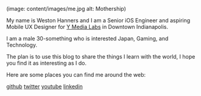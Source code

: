<!--
Title: About Me
Page: true
Template: page
-->

(image: content/images/me.jpg alt: Mothership)

My name is Weston Hanners and I am a Senior iOS Engineer and aspiring Mobile UX Designer for 
[Y Media Labs](http://www.ymedialabs.com) in Downtown Indianapolis. 

I am a male 30-something who is interested Japan, Gaming, and Technology. 

The plan is to use this blog to share the things I learn with the world, 
I hope you find it as interesting as I do.

Here are some places you can find me around the web:

<div markdown="1" class="horizontal-list">

[github](https://www.github.com/kronusdark)
[twitter](https://www.twitter.com/WestonHanners)
[youtube](https://www.youtube.com/kronusdark)
[linkedin](https://www.linkedin.com/in/lhanners)

</div>